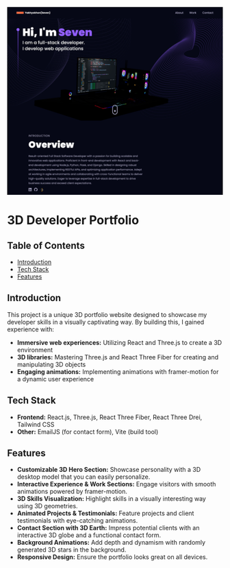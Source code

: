 <img src="src/assets/3d-portfolio.png" alt="3D Portfolio" />

# 3D Developer Portfolio

## Table of Contents

- [Introduction](#introduction)
- [Tech Stack](#tech-stack)
- [Features](#features)

## Introduction

This project is a unique 3D portfolio website designed to showcase my developer skills in a visually captivating way. By building this, I gained experience with:

- **Immersive web experiences:** Utilizing React and Three.js to create a 3D environment
- **3D libraries:** Mastering Three.js and React Three Fiber for creating and manipulating 3D objects
- **Engaging animations:** Implementing animations with framer-motion for a dynamic user experience

## Tech Stack

- **Frontend:** React.js, Three.js, React Three Fiber, React Three Drei, Tailwind CSS
- **Other:** EmailJS (for contact form), Vite (build tool)

## Features

- **Customizable 3D Hero Section:** Showcase personality with a 3D desktop model that you can easily personalize.
- **Interactive Experience & Work Sections:** Engage visitors with smooth animations powered by framer-motion.
- **3D Skills Visualization:** Highlight skills in a visually interesting way using 3D geometries.
- **Animated Projects & Testimonials:** Feature projects and client testimonials with eye-catching animations.
- **Contact Section with 3D Earth:** Impress potential clients with an interactive 3D globe and a functional contact form.
- **Background Animations:** Add depth and dynamism with randomly generated 3D stars in the background.
- **Responsive Design:** Ensure the portfolio looks great on all devices.

